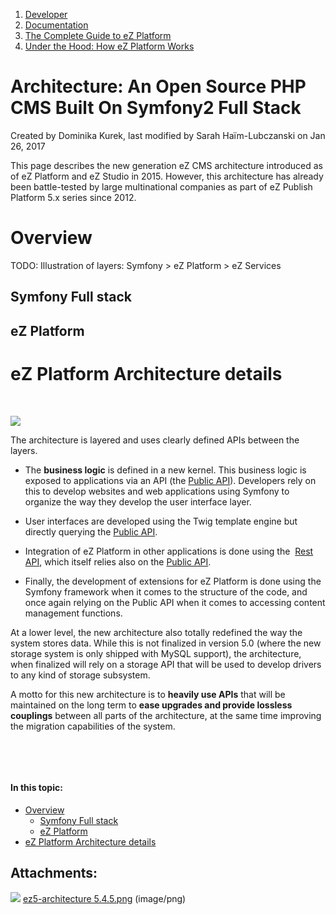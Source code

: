 1.  [Developer](index.html)
2.  [Documentation](Documentation_31429504.html)
3.  [The Complete Guide to eZ Platform](The-Complete-Guide-to-eZ-Platform_31429526.html)
4.  [Under the Hood: How eZ Platform Works](31429659.html)

# Architecture: An Open Source PHP CMS Built On Symfony2 Full Stack 

Created by Dominika Kurek, last modified by Sarah Haïm-Lubczanski on Jan 26, 2017

This page describes the new generation eZ CMS architecture introduced as of eZ Platform and eZ Studio in 2015. However, this architecture has already been battle-tested by large multinational companies as part of eZ Publish Platform 5.x series since 2012.

# Overview

TODO: Illustration of layers: Symfony &gt; eZ Platform &gt; eZ Services

## Symfony Full stack

## eZ Platform

# eZ Platform Architecture details

  

![](attachments/31429707/31431654.png)

The architecture is layered and uses clearly defined APIs between the layers.

-   The **business logic** is defined in a new kernel. This business logic is exposed to applications via an API (the [Public API](eZ-Platform-Public-PHP-API_31429583.html)). Developers rely on this to develop websites and web applications using Symfony to organize the way they develop the user interface layer.

-   User interfaces are developed using the Twig template engine but directly querying the [Public API](eZ-Platform-Public-PHP-API_31429583.html).

-   Integration of eZ Platform in other applications is done using the  [Rest API](REST-API-Guide_31430286.html), which itself relies also on the [Public API](eZ-Platform-Public-PHP-API_31429583.html).

-   Finally, the development of extensions for eZ Platform is done using the Symfony framework when it comes to the structure of the code, and once again relying on the Public API when it comes to accessing content management functions.

At a lower level, the new architecture also totally redefined the way the system stores data. While this is not finalized in version 5.0 (where the new storage system is only shipped with MySQL support), the architecture, when finalized will rely on a storage API that will be used to develop drivers to any kind of storage subsystem.

A motto for this new architecture is to **heavily use APIs** that will be maintained on the long term to **ease upgrades and provide lossless couplings** between all parts of the architecture, at the same time improving the migration capabilities of the system.

 

 

#### In this topic:

-   [Overview](#Architecture:AnOpenSourcePHPCMSBuiltOnSymfony2FullStack-Overview)
    -   [Symfony Full stack](#Architecture:AnOpenSourcePHPCMSBuiltOnSymfony2FullStack-SymfonyFullstack)
    -   [eZ Platform](#Architecture:AnOpenSourcePHPCMSBuiltOnSymfony2FullStack-eZPlatform)
-   [eZ Platform Architecture details](#Architecture:AnOpenSourcePHPCMSBuiltOnSymfony2FullStack-eZPlatformArchitecturedetails)

## Attachments:

![](images/icons/bullet_blue.gif) [ez5-architecture 5.4.5.png](attachments/31429707/31431654.png) (image/png)






